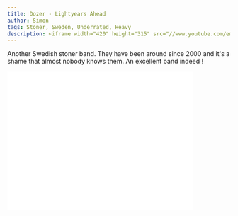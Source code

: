 ```yaml
---
title: Dozer - Lightyears Ahead
author: Simon
tags: Stoner, Sweden, Underrated, Heavy
description: <iframe width="420" height="315" src="//www.youtube.com/embed/9XDezON5Vv0" frameborder="0" allowfullscreen></iframe>
---
```


Another Swedish stoner band. They have been around since 2000 and it's a shame that almost nobody knows them. An excellent band indeed !  

<iframe width="420" height="315" src="//www.youtube.com/embed/9XDezON5Vv0" frameborder="0" allowfullscreen></iframe>
